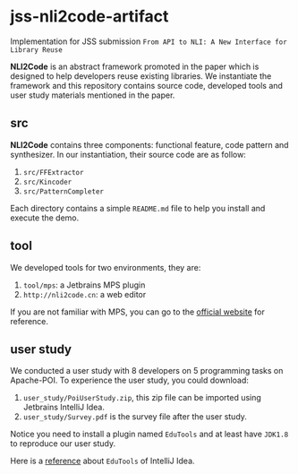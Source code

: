 # jss-nli2code-artifact
Implementation for JSS submission `From API to NLI: A New Interface for Library Reuse`

**NLI2Code** is an abstract framework promoted in the paper which is designed to help developers reuse existing libraries.
We instantiate the framework and this repository contains source code, developed tools and user study materials mentioned in the paper.

## src
**NLI2Code** contains three components: functional feature, code pattern and synthesizer. In our instantiation, their source code are as follow:

1. `src/FFExtractor`
2. `src/Kincoder`
3. `src/PatternCompleter`

Each directory contains a simple `README.md` file to help you install and execute the demo.

## tool
We developed tools for two environments, they are:

1. `tool/mps`: a Jetbrains MPS plugin
2. `http://nli2code.cn`: a web editor

If you are not familiar with MPS, you can go to the [official website](https://www.jetbrains.com/mps/) for reference.

## user study
We conducted a user study with 8 developers on 5 programming tasks on Apache-POI. To experience the user study, you could download:

1. `user_study/PoiUserStudy.zip`, this zip file can be imported using Jetbrains IntelliJ Idea.
2. `user_study/Survey.pdf` is the survey file after the user study.

Notice you need to install a plugin named `EduTools` and at least have `JDK1.8` to reproduce our user study.

Here is a [reference](https://www.jetbrains.com/help/education/install-edutools-plugin.html) about `EduTools` of IntelliJ Idea. 

